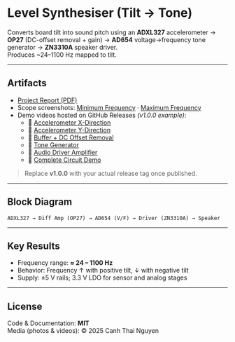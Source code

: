 # Level Synthesiser (Tilt → Tone)

Converts board tilt into sound pitch using an **ADXL327** accelerometer → **OP27** (DC-offset removal + gain) → **AD654** voltage→frequency tone generator → **ZN3310A** speaker driver.  
Produces ~24–1100 Hz mapped to tilt.

---

## Artifacts
- [Project Report (PDF)](docs/Level-Synthesiser-Report.pdf)
- Scope screenshots: [Minimum Frequency](docs/Minimum-Frequency.jpg) · [Maximum Frequency](docs/Maximum-Frequency.jpg)
- Demo videos hosted on GitHub Releases *(v1.0.0 example)*:
  - 🎥 [Accelerometer X-Direction](https://github.com/kainguyen05/level-synthesiser/releases/download/v1.0.0/Accelerometer_Test_xdirection.mp4)
  - 🎥 [Accelerometer Y-Direction](https://github.com/kainguyen05/level-synthesiser/releases/download/v1.0.0/Accelerometer_Test_ydirection.mp4)
  - 🎥 [Buffer + DC Offset Removal](https://github.com/kainguyen05/level-synthesiser/releases/download/v1.0.0/Buffer_DC_Offset_Removal_Test.mp4)
  - 🎥 [Tone Generator](https://github.com/kainguyen05/level-synthesiser/releases/download/v1.0.0/Test_Audio_Frequency_Tone_Generator.mp4)
  - 🎥 [Audio Driver Amplifier](https://github.com/kainguyen05/level-synthesiser/releases/download/v1.0.0/Test_Audio_Driver_Amplifier.mp4)
  - 🎥 [Complete Circuit Demo](https://github.com/kainguyen05/level-synthesiser/releases/download/v1.0.0/Complete_Circuit_Test.mp4)

> Replace **v1.0.0** with your actual release tag once published.

---

## Block Diagram
`ADXL327 → Diff Amp (OP27) → AD654 (V/F) → Driver (ZN3310A) → Speaker`

---

## Key Results
- Frequency range: **≈ 24 – 1100 Hz**
- Behavior: Frequency ↑ with positive tilt, ↓ with negative tilt  
- Supply: ±5 V rails; 3.3 V LDO for sensor and analog stages

---

## License
Code & Documentation: **MIT**  
Media (photos & videos): © 2025 Canh Thai Nguyen

